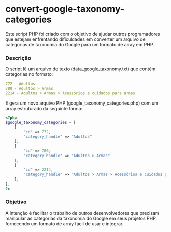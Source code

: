 # convert-google-taxonomy-categories
 
Este script PHP foi criado com o objetivo de ajudar outros programadores que estejam enfrentando dificuldades em converter um arquivo de categorias de taxonomia do Google para um formato de array em PHP.

### Descrição
O script lê um arquivo de texto (data_google_taxonomy.txt) que contém categorias no formato:

```yaml
772 - Adultos
780 - Adultos > Armas
2214 - Adultos > Armas > Acessórios e cuidados para armas
```
E gera um novo arquivo PHP (google_taxonomy_categories.php) com um array estruturado da seguinte forma:


```php
<?php
$google_taxonomy_categories = [
    [
        "id" => 772,
        "category_handle" => "Adultos"
    ],
    [
        "id" => 780,
        "category_handle" => "Adultos > Armas"
    ],
    [
        "id" => 2214,
        "category_handle" => "Adultos > Armas > Acessórios e cuidados para armas"
    ],
];
?>
```

### Objetivo
A intenção é facilitar o trabalho de outros desenvolvedores que precisam manipular as categorias da taxonomia do Google em seus projetos PHP, fornecendo um formato de array fácil de usar e integrar.
